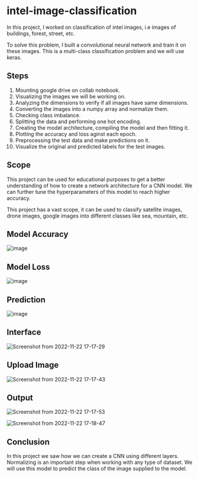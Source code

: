 # intel-image-classification
In this project, I worked on classification of intel images, i.e images of buildings, forest, street, etc. 

To solve this problem, I built a convolutional neural network and train it on these images. This is a multi-class classification problem and we will use keras. 

## Steps
1. Mounting google drive on collab notebook. 
2. Visualizing the images we will be working on.
3. Analyzing the dimensions to verify if all images have same dimensions. 
4. Converting the images into a numpy array and normalize them. 
5. Checking class imbalance. 
6. Splitting the data and performing one hot encoding.
7. Creating the model architecture, compiling the model and then fitting it. 
8. Plotting the accuracy and loss aginst each epoch. 
9. Preprocessing the test data and make predictions on it.
10. Visualize the original and predicted labels for the test images. 

## Scope
This project can be used for educational purposes to get a better understanding of how to create a network architecture for a CNN model. We can further tune the hyperparameters of this model to reach higher accuracy. 

This project has a vast scope, it can be used to classify satellite images, drone images, google images into different classes like sea, mountain, etc.

## Model Accuracy
![image](https://user-images.githubusercontent.com/50231750/203336275-b3b8dac4-3018-403d-9e0d-3ef899d1308e.png)

## Model Loss
![image](https://user-images.githubusercontent.com/50231750/203336321-fbe1b24b-4a5e-4615-89b5-c940bcc6137e.png)

## Prediction
![image](https://user-images.githubusercontent.com/50231750/203336446-f46b9a4e-383e-46c9-888e-093fddd83ceb.png)

## Interface
![Screenshot from 2022-11-22 17-17-29](https://user-images.githubusercontent.com/50231750/203338799-32f6b609-b261-46a7-a79c-cb64106d567a.png)

## Upload Image
![Screenshot from 2022-11-22 17-17-43](https://user-images.githubusercontent.com/50231750/203339114-57b583dc-652a-413a-b3f9-20481cbe0a2e.png)

## Output
![Screenshot from 2022-11-22 17-17-53](https://user-images.githubusercontent.com/50231750/203339179-f910bef9-b552-4ec0-bed8-2cfb4b5504dd.png)

![Screenshot from 2022-11-22 17-18-47](https://user-images.githubusercontent.com/50231750/203339253-a9a9aa67-9ea3-480f-8a15-5f9a7c2ed013.png)



## Conclusion
In this project we saw how we can create a CNN using different layers. Normalizing is an important step when working with any type of dataset. We will use this model to predict the class of the image supplied to the model.
